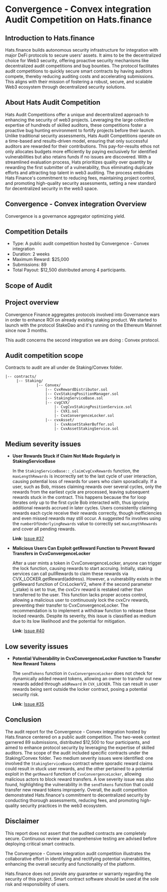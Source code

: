 # **Convergence - Convex integration Audit Competition on Hats.finance** 


## Introduction to Hats.finance


Hats.finance builds autonomous security infrastructure for integration with major DeFi protocols to secure users' assets. 
It aims to be the decentralized choice for Web3 security, offering proactive security mechanisms like decentralized audit competitions and bug bounties. 
The protocol facilitates audit competitions to quickly secure smart contracts by having auditors compete, thereby reducing auditing costs and accelerating submissions. 
This aligns with their mission of fostering a robust, secure, and scalable Web3 ecosystem through decentralized security solutions​.

## About Hats Audit Competition


Hats Audit Competitions offer a unique and decentralized approach to enhancing the security of web3 projects. Leveraging the large collective expertise of hundreds of skilled auditors, these competitions foster a proactive bug hunting environment to fortify projects before their launch. Unlike traditional security assessments, Hats Audit Competitions operate on a time-based and results-driven model, ensuring that only successful auditors are rewarded for their contributions. This pay-for-results ethos not only allocates budgets more efficiently by paying exclusively for identified vulnerabilities but also retains funds if no issues are discovered. With a streamlined evaluation process, Hats prioritizes quality over quantity by rewarding the first submitter of a vulnerability, thus eliminating duplicate efforts and attracting top talent in web3 auditing. The process embodies Hats Finance's commitment to reducing fees, maintaining project control, and promoting high-quality security assessments, setting a new standard for decentralized security in the web3 space​​.

## Convergence - Convex integration Overview

Convergence is a governance aggregator optimizing yield. 

## Competition Details


- Type: A public audit competition hosted by Convergence - Convex integration
- Duration: 2 weeks
- Maximum Reward: $25,000
- Submissions: 89
- Total Payout: $12,500 distributed among 4 participants.

## Scope of Audit

## Project overview

Convergence Finance aggregates protocols involved into Governance wars in order to enhance ROI on already existing staking product. We started to launch with the protocol StakeDao and it's running on the Ethereum Mainnet since now 3 months.

This audit concerns the second integration we are doing : Convex protocol.

## Audit competition scope

Contracts to audit are all under de Staking/Convex folder.

```
|-- contracts/
     |-- Staking/
              |-- Convex/
                  |-- CvxRewardDistributor.sol
                  |-- CvxStakingPositionManager.sol   
                  |-- StakingServiceBase.sol
                  |-- cvgCVX/
                      |- CvgCvxStakingPositionService.sol
                      |- CVX1.sol
                      |- CvxConvergenceLocker.sol
                  |-- cvxAsset/
                      |- CvxAssetStakerBuffer.sol
                      |- CvxAssetStakingService.sol
```

## Medium severity issues


- **User Rewards Stuck if Claim Not Made Regularly in StakingServiceBase**

  In the `StakingServiceBase::_claimCvgCvxRewards` function, the `maxLengthRewards` is incorrectly set to the last cycle of user interaction, causing potential loss of rewards for users who claim sporadically. If a user, such as Bob, misses claiming rewards over several cycles, only the rewards from the earliest cycle are processed, leaving subsequent rewards stuck in the contract. This happens because the for loop iterates only up to the first cycle Bob interacted with, thus ignoring additional rewards accrued in later cycles. Users consistently claiming rewards each cycle receive their rewards correctly, though inefficiencies and even missed rewards may still occur. A suggested fix involves using the `numberOfUnderlyingRewards` value to correctly set `maxLengthRewards` and cover all pending rewards.


  **Link**: [Issue #37](https://github.com/hats-finance/Convergence---Convex-integration-0xb3df23e155b74ad2b93777f58980d6727e8b40bb/issues/37)


- **Malicious Users Can Exploit getReward Function to Prevent Reward Transfers in CvxConvergenceLocker**

  After a user mints a token in CvxConvergenceLocker, anyone can trigger the lock function, causing rewards to start accruing. Initially, staking services can call pullRewards to claim these rewards via CVX_LOCKER.getReward(address). However, a vulnerability exists in the getReward function of CrxLockerV2, where if the second parameter (_stake) is set to true, the cvxCrv reward is restaked rather than transferred to the user. This function lacks proper access control, allowing a malicious user to continuously lock the cvxCrv rewards, preventing their transfer to CvxConvergenceLocker. The recommendation is to implement a withdraw function to release these locked rewards. Despite its severity, this issue is classified as medium due to its low likelihood and the potential for mitigation.


  **Link**: [Issue #40](https://github.com/hats-finance/Convergence---Convex-integration-0xb3df23e155b74ad2b93777f58980d6727e8b40bb/issues/40)

## Low severity issues


- **Potential Vulnerability in CvxConvergenceLocker Function to Transfer New Reward Tokens**

  The `sendTokens` function in `CvxConvergenceLocker` does not check for dynamically added reward tokens, allowing an owner to transfer out new rewards added through `addReward` in `CVX_LOCKER`. This can result in user rewards being sent outside the locker contract, posing a potential security risk.


  **Link**: [Issue #35](https://github.com/hats-finance/Convergence---Convex-integration-0xb3df23e155b74ad2b93777f58980d6727e8b40bb/issues/35)



## Conclusion

The audit report for the Convergence - Convex integration hosted by Hats.finance centered on a public audit competition. The two-week contest garnered 89 submissions, distributed $12,500 to four participants, and aimed to enhance protocol security by leveraging the expertise of skilled auditors. The scope of the audit included specific contracts under the Staking/Convex folder. Two medium severity issues were identified: one involved the `StakingServiceBase` contract where sporadic reward claims could result in stuck user rewards, and the other pertained to a potential exploit in the `getReward` function of `CvxConvergenceLocker`, allowing malicious actors to block reward transfers. A low severity issue was also found, highlighting the vulnerability in the `sendTokens` function that could transfer new reward tokens improperly. Overall, the audit competition demonstrated Hats.finance's commitment to decentralized security by conducting thorough assessments, reducing fees, and promoting high-quality security practices in the web3 ecosystem.

## Disclaimer


This report does not assert that the audited contracts are completely secure. Continuous review and comprehensive testing are advised before deploying critical smart contracts.


The Convergence - Convex integration audit competition illustrates the collaborative effort in identifying and rectifying potential vulnerabilities, enhancing the overall security and functionality of the platform.


Hats.finance does not provide any guarantee or warranty regarding the security of this project. Smart contract software should be used at the sole risk and responsibility of users.

